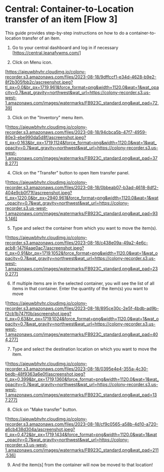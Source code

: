 # Central: Container-to-Location transfer of an item [Flow 3]


This guide provides step-by-step instructions on how to do a container-to-location transfer of an item.

1. Go to your central dashboard and log in if necessary [https://central.leanafywms.com/]


2. Click on Menu icon.

[https://ajeuwbhvhr.cloudimg.io/colony-recorder.s3.amazonaws.com/files/2023-08-18/9dffccf1-e34d-4628-b9e2-8f2b305fbb2c/ascreenshot.jpeg?tl_px=0,0&br_px=1719,961&force_format=png&width=1120.0&wat=1&wat_opacity=0.7&wat_gravity=northwest&wat_url=https://colony-recorder.s3.us-west-1.amazonaws.com/images/watermarks/FB923C_standard.png&wat_pad=72,39]


3. Click on the "Inventory" menu item.

![https://ajeuwbhvhr.cloudimg.io/colony-recorder.s3.amazonaws.com/files/2023-08-18/94cbca5b-47f7-4959-80e3-ebe990da5d8f/ascreenshot.jpeg?tl_px=0,163&br_px=1719,1124&force_format=png&width=1120.0&wat=1&wat_opacity=0.7&wat_gravity=northwest&wat_url=https://colony-recorder.s3.us-west-1.amazonaws.com/images/watermarks/FB923C_standard.png&wat_pad=378,277]


4. Click on the "Transfer" button to open Item transfer panel.

![https://ajeuwbhvhr.cloudimg.io/colony-recorder.s3.amazonaws.com/files/2023-08-18/0bbeab07-b3ad-4618-8df2-404e9cb0f71f/ascreenshot.jpeg?tl_px=1220,0&br_px=2940,961&force_format=png&width=1120.0&wat=1&wat_opacity=0.7&wat_gravity=northwest&wat_url=https://colony-recorder.s3.us-west-1.amazonaws.com/images/watermarks/FB923C_standard.png&wat_pad=935,146]


5. Type and select the container from which you want to move the item(s).

![https://ajeuwbhvhr.cloudimg.io/colony-recorder.s3.amazonaws.com/files/2023-08-18/c438e09a-49a2-4e6c-acb8-147f4aae0ac7/ascreenshot.jpeg?tl_px=0,91&br_px=1719,1052&force_format=png&width=1120.0&wat=1&wat_opacity=0.7&wat_gravity=northwest&wat_url=https://colony-recorder.s3.us-west-1.amazonaws.com/images/watermarks/FB923C_standard.png&wat_pad=230,277]


6. If multiple items are in the selected container, you will see the list of all items in that container. Enter the quantity of the item(s) you want to move

![https://ajeuwbhvhr.cloudimg.io/colony-recorder.s3.amazonaws.com/files/2023-08-18/895ce30c-2e5f-4bdb-ad9b-f2cb1b747f0b/ascreenshot.jpeg?tl_px=0,63&br_px=1719,1024&force_format=png&width=1120.0&wat=1&wat_opacity=0.7&wat_gravity=northwest&wat_url=https://colony-recorder.s3.us-west-1.amazonaws.com/images/watermarks/FB923C_standard.png&wat_pad=404,277]


7. Type and select the destination location on which you want to move the item.

![https://ajeuwbhvhr.cloudimg.io/colony-recorder.s3.amazonaws.com/files/2023-08-18/0395e4e4-355a-4c30-bedb-48f9363a6e0f/ascreenshot.jpeg?tl_px=0,399&br_px=1719,1360&force_format=png&width=1120.0&wat=1&wat_opacity=0.7&wat_gravity=northwest&wat_url=https://colony-recorder.s3.us-west-1.amazonaws.com/images/watermarks/FB923C_standard.png&wat_pad=137,277]


8. Click on "Make transfer" button.

![https://ajeuwbhvhr.cloudimg.io/colony-recorder.s3.amazonaws.com/files/2023-08-18/cf9c0565-a58b-4d10-a720-a6cb438d304a/ascreenshot.jpeg?tl_px=0,472&br_px=1719,1434&force_format=png&width=1120.0&wat=1&wat_opacity=0.7&wat_gravity=northwest&wat_url=https://colony-recorder.s3.us-west-1.amazonaws.com/images/watermarks/FB923C_standard.png&wat_pad=211,536]


9. And the item(s] from the container will now be moved to that location!


